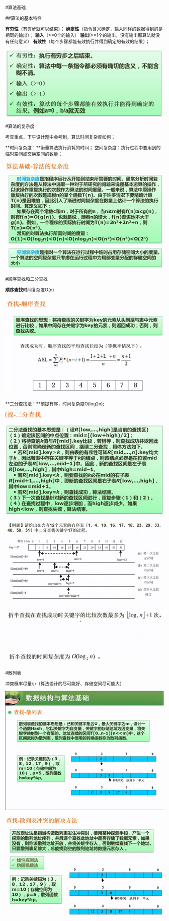 #算法基础

##算法的基本特性

**有穷性**（有穷步就可以结束）；
**确定性**（指令含义确定，输入同样的数据得到的是相同的输出）；
**输入**（>=0个的输入）
**输出**(>=1个的输出，没有输出那算法就没有任何意义）
**有效性**（每个步骤都能有效执行并得到确定的有效的结果）；

![](/imgs/1.7.9-1算法基本特性.png)

#算法的复杂度

考查重点，下午设计题中会考到，算法时间复杂度如何；

**时间复杂度：**衡量算法执行消耗的时间；
空间复杂度：执行过程中要用到的临时空间或交换空间的数量；

![](/imgs/1.7.9-2算法复杂度.png)

#顺序查找和二分查找

**顺序查找**时间复杂度O(n)

![](/imgs/1.7.9-3顺序查找.png)

**二分查找法：**前提有序，时间复杂度O(log2n);

![](/imgs/1.7.9-4二分查找.png)

![](/imgs/1.7.9-5二分查找例题.png)

![](/imgs/1.7.9-6二分查找复杂度.png)

#散列表

冲突概率尽量小（算法设计的尽可能好、存储空间尽可能大）

![](/imgs/1.7.9-7散列表.png)

![](/imgs/1.7.9-8解决散列表冲突的方法.png)

